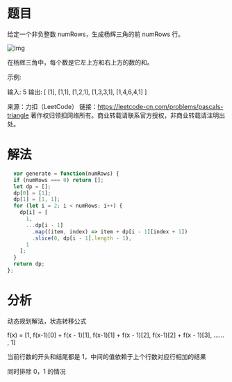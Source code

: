 
# 题目

给定一个非负整数 numRows，生成杨辉三角的前 numRows 行。

![img](https://upload.wikimedia.org/wikipedia/commons/0/0d/PascalTriangleAnimated2.gif)

在杨辉三角中，每个数是它左上方和右上方的数的和。

示例:

输入: 5
输出:
[
     [1],
    [1,1],
   [1,2,1],
  [1,3,3,1],
 [1,4,6,4,1]
]

来源：力扣（LeetCode）
链接：https://leetcode-cn.com/problems/pascals-triangle
著作权归领扣网络所有。商业转载请联系官方授权，非商业转载请注明出处。

# 解法

```javascript
  var generate = function(numRows) {
  if (numRows === 0) return [];
  let dp = [];
  dp[0] = [1];
  dp[1] = [1, 1];
  for (let i = 2; i < numRows; i++) {
    dp[i] = [
      1,
      ...dp[i - 1]
        .map((item, index) => item + dp[i - 1][index + 1])
        .slice(0, dp[i - 1].length - 1),
      1
    ];
  }
  return dp;
};
```

# 分析

动态规划解法，状态转移公式

f(x) = [1,  f(x-1)[0] + f(x - 1)[1],  f(x-1)[1] + f(x - 1)[2],  f(x-1)[2] + f(x - 1)[3], ...... , 1]

当前行数的开头和结尾都是 1，中间的值依赖于上个行数对应行相加的结果

同时排除 0，1 的情况